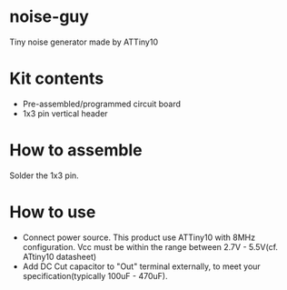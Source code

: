 # noise-guy

Tiny noise generator made by ATTiny10

# Kit contents
- Pre-assembled/programmed circuit board
- 1x3 pin vertical header

# How to assemble
Solder the 1x3 pin.

# How to use
- Connect power source. This product use ATTiny10 with 8MHz configuration. Vcc must be within the range between 2.7V - 5.5V(cf. ATtiny10 datasheet)
- Add DC Cut capacitor to "Out" terminal externally, to meet your specification(typically 100uF - 470uF).


